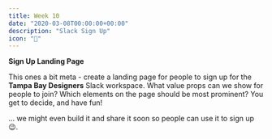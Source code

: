 ```yaml
---
title: Week 10
date: "2020-03-08T00:00:00+00:00"
description: "Slack Sign Up"
icon: "💬"
---
```


**Sign Up Landing Page**

This ones a bit meta - create a landing page for people to sign up for the **Tampa Bay Designers** Slack workspace. What value props can we show for people to join? Which elements on the page should be most prominent? You get to decide, and have fun!

... we might even build it and share it soon so people can use it to sign up 😉.